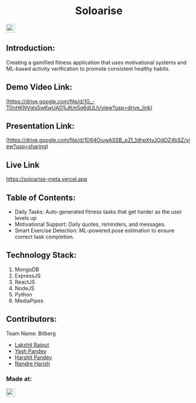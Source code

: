 <h1 align="center">Soloarise</h1>
<p align="center">
</p>

<a href="https://hack36.com"> <img src="https://i.postimg.cc/FFwvfkGk/built-at-hack36.png" height=24px> </a>


## Introduction:
Creating a gamified fitness application that uses motivational systems and ML-based activity verification to promote consistent healthy habits. 
  
## Demo Video Link:
  <a href="https://drive.google.com/file/d/1G_-T0nHKNVgls5wKwUAD1jJKm5q6dULh/view?usp=drive_link">[https://drive.google.com/file/d/1G_-T0nHKNVgls5wKwUAD1jJKm5q6dULh/view?usp=drive_link)</a>
  
## Presentation Link:
  <a href="https://drive.google.com/file/d/1D64OiuwASSB_pZf_1dhpXtvJOdOZ4bSZ/view?usp=sharing">[https://drive.google.com/file/d/1D64OiuwASSB_pZf_1dhpXtvJOdOZ4bSZ/view?usp=sharing)</a>

## Live Link
https://soloarise-meta.vercel.app
  
  
## Table of Contents:
*	Daily Tasks: Auto-generated fitness tasks that get harder as the user levels up
*	Motivational Support: Daily quotes, reminders, and messages.
*	Smart Exercise Detection: ML-powered pose estimation to ensure correct task completion.

## Technology Stack:
  1) MongoDB
  2) ExpressJS
  3) ReactJS
  4) NodeJS
  5) Python
  6) MediaPipes
  

## Contributors:

Team Name: Bitberg

* [Lakshit Rajput](https://github.com/lakshitrajput)
* [Yash Pandey](https://github.com/yash264)
* [Harshit Pandey](https://github.com/harshit1142)
* [Nandre Harish](https://github.com/Harishnandre)


### Made at:
<a href="https://hack36.com"> <img src="https://i.postimg.cc/FFwvfkGk/built-at-hack36.png" height=24px> </a>
